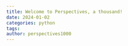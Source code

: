 ```yaml
---
title: Welcome to Perspectives, a thousand!
date: 2024-01-02
categories: python
tags:
author: perspectives1000
---
```



